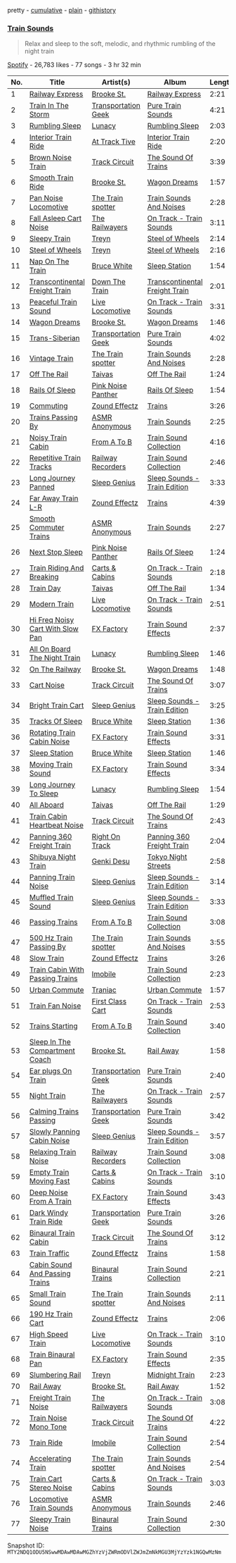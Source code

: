 pretty - [cumulative](/playlists/cumulative/37i9dQZF1DX9mxKt6WorzQ.md) - [plain](/playlists/plain/37i9dQZF1DX9mxKt6WorzQ) - [githistory](https://github.githistory.xyz/mackorone/spotify-playlist-archive/blob/main/playlists/plain/37i9dQZF1DX9mxKt6WorzQ)

### [Train Sounds](https://open.spotify.com/playlist/37i9dQZF1DX9mxKt6WorzQ)

> Relax and sleep to the soft, melodic, and rhythmic rumbling of the night train

[Spotify](https://open.spotify.com/user/spotify) - 26,783 likes - 77 songs - 3 hr 32 min

| No. | Title | Artist(s) | Album | Length |
|---|---|---|---|---|
| 1 | [Railway Express](https://open.spotify.com/track/57w2PtfGRtww8JYBrKV9HZ) | [Brooke St.](https://open.spotify.com/artist/1YCAJzn4RldXoowAlME5uB) | [Railway Express](https://open.spotify.com/album/3cGGU3QEfRMF1bstbe4zzV) | 2:21 |
| 2 | [Train In The Storm](https://open.spotify.com/track/77tXYTyluogxvdeUQDU3UW) | [Transportation Geek](https://open.spotify.com/artist/1WyV3XMcKRnrFsZt8KEWWI) | [Pure Train Sounds](https://open.spotify.com/album/50aCr83mi5PzJWDz6OFfti) | 4:21 |
| 3 | [Rumbling Sleep](https://open.spotify.com/track/0Q6a7Wlfo4sF6yRtYWrxFW) | [Lunacy](https://open.spotify.com/artist/1YrzJskaD4814wEI0N3mof) | [Rumbling Sleep](https://open.spotify.com/album/0lQgSkapGUsZPzCnI3MqAt) | 2:03 |
| 4 | [Interior Train Ride](https://open.spotify.com/track/50Tlfmjf4bKfh7pLyrHbV4) | [At Track Tive](https://open.spotify.com/artist/7C3SNSvPH7zuGBVF0qR3PU) | [Interior Train Ride](https://open.spotify.com/album/2lPRdwNlIGGUSgz710vWJo) | 2:20 |
| 5 | [Brown Noise Train](https://open.spotify.com/track/0gF7MgxBQJIx042PGbrWFr) | [Track Circuit](https://open.spotify.com/artist/7i2c7GB766bUWAiBN6yHuZ) | [The Sound Of Trains](https://open.spotify.com/album/33poigFw5SFmd6JjPh3kkA) | 3:39 |
| 6 | [Smooth Train Ride](https://open.spotify.com/track/0wqdQcCEGfT01H7bY3UIa9) | [Brooke St.](https://open.spotify.com/artist/1YCAJzn4RldXoowAlME5uB) | [Wagon Dreams](https://open.spotify.com/album/6XiHNgQZrR3gutfWS1LfP1) | 1:57 |
| 7 | [Pan Noise Locomotive](https://open.spotify.com/track/4I5gqsexHylUJnmi8bEnBW) | [The Train spotter](https://open.spotify.com/artist/33Y7mnlPZciDSqY3zKKIuz) | [Train Sounds And Noises](https://open.spotify.com/album/6lwXMt7haok7iOhlyq1MFh) | 2:28 |
| 8 | [Fall Asleep Cart Noise](https://open.spotify.com/track/69HPeOUxRupzMaZbxuHwtA) | [The Railwayers](https://open.spotify.com/artist/2YdRFg3oHeTDQi1OMLg95m) | [On Track \- Train Sounds](https://open.spotify.com/album/4KPbPPnnYMa4AIvHVEGmcu) | 3:11 |
| 9 | [Sleepy Train](https://open.spotify.com/track/2ramaiWalLOjWQLO46GJpn) | [Treyn](https://open.spotify.com/artist/6k55b19QHSIaukTKfIeQ7X) | [Steel of Wheels](https://open.spotify.com/album/0EDPgMo24oomhLxwlNfthe) | 2:14 |
| 10 | [Steel of Wheels](https://open.spotify.com/track/45lylxAHZ9iGEa4bpDJPq1) | [Treyn](https://open.spotify.com/artist/6k55b19QHSIaukTKfIeQ7X) | [Steel of Wheels](https://open.spotify.com/album/0EDPgMo24oomhLxwlNfthe) | 2:16 |
| 11 | [Nap On The Train](https://open.spotify.com/track/3jyEGsc1Tca4MygygNiNDn) | [Bruce White](https://open.spotify.com/artist/4mzeWWSIsYV5WMOWtNkZ0x) | [Sleep Station](https://open.spotify.com/album/6euGL8NW5DCmFiZrdlYxy5) | 1:54 |
| 12 | [Transcontinental Freight Train](https://open.spotify.com/track/2aJtPlvgbYXSgTOoIiHEV2) | [Down The Train](https://open.spotify.com/artist/1qcOPMp8lzUDgyH352stxj) | [Transcontinental Freight Train](https://open.spotify.com/album/4v0whoC5vTY7MSnbVRQ1dz) | 2:01 |
| 13 | [Peaceful Train Sound](https://open.spotify.com/track/5wUvHyQ9XCvoYqG9SyzJI3) | [Live Locomotive](https://open.spotify.com/artist/4CFDsfQ5yeDw8J2l6hUr4m) | [On Track \- Train Sounds](https://open.spotify.com/album/4KPbPPnnYMa4AIvHVEGmcu) | 3:31 |
| 14 | [Wagon Dreams](https://open.spotify.com/track/0Eb1UJetNfc5KLFQd0rEtu) | [Brooke St.](https://open.spotify.com/artist/1YCAJzn4RldXoowAlME5uB) | [Wagon Dreams](https://open.spotify.com/album/6XiHNgQZrR3gutfWS1LfP1) | 1:46 |
| 15 | [Trans\-Siberian](https://open.spotify.com/track/5gebtFptcfITb9IW9wTRWc) | [Transportation Geek](https://open.spotify.com/artist/1WyV3XMcKRnrFsZt8KEWWI) | [Pure Train Sounds](https://open.spotify.com/album/50aCr83mi5PzJWDz6OFfti) | 4:02 |
| 16 | [Vintage Train](https://open.spotify.com/track/7vqy4Gx70hq9hEJwVd7My4) | [The Train spotter](https://open.spotify.com/artist/33Y7mnlPZciDSqY3zKKIuz) | [Train Sounds And Noises](https://open.spotify.com/album/6lwXMt7haok7iOhlyq1MFh) | 2:28 |
| 17 | [Off The Rail](https://open.spotify.com/track/1Gfgi34GAcfU0j3hwOdl8i) | [Taivas](https://open.spotify.com/artist/458m1hra3eVTKqtfyAqRnt) | [Off The Rail](https://open.spotify.com/album/2q9pluDNqPcfU5BpLtad0q) | 1:24 |
| 18 | [Rails Of Sleep](https://open.spotify.com/track/06D7NhSXIs1k8nG5jT0uP5) | [Pink Noise Panther](https://open.spotify.com/artist/0qJsh3RHy0fi68ruyX3Kjf) | [Rails Of Sleep](https://open.spotify.com/album/6CzQdyEuURFqqVmXZeMdRq) | 1:54 |
| 19 | [Commuting](https://open.spotify.com/track/12zMnav0pnKWuN0vjmSS2k) | [Zound Effectz](https://open.spotify.com/artist/1gXnErhxU6okboLE4hXzfE) | [Trains](https://open.spotify.com/album/3ERFNp6zkwTixHX0wUy7Y3) | 3:26 |
| 20 | [Trains Passing By](https://open.spotify.com/track/6Yya8KjvT9JgeKBH4gHxkt) | [ASMR Anonymous](https://open.spotify.com/artist/1CBbKj7iORJ5c6Kzhx6fAC) | [Train Sounds](https://open.spotify.com/album/3ecy3moSyFlmMJ0FtdCYis) | 2:25 |
| 21 | [Noisy Train Cabin](https://open.spotify.com/track/0hhgM94IBDLQKqEeqVlQWn) | [From A To B](https://open.spotify.com/artist/3DCP3x9FHOsIQk1TlKE040) | [Train Sound Collection](https://open.spotify.com/album/14yJi5EC1ZZc2aItBSE1OP) | 4:16 |
| 22 | [Repetitive Train Tracks](https://open.spotify.com/track/2a3fYmhmyREEvFT3hQVk8u) | [Railway Recorders](https://open.spotify.com/artist/6RK3PgtGHNMqK9zQkqCHSF) | [Train Sound Collection](https://open.spotify.com/album/14yJi5EC1ZZc2aItBSE1OP) | 2:46 |
| 23 | [Long Journey Panned](https://open.spotify.com/track/5i7ija1oU1V0sJVbJtYTfz) | [Sleep Genius](https://open.spotify.com/artist/12feGAYnkGkOpubXHFo6rw) | [Sleep Sounds \- Train Edition](https://open.spotify.com/album/0hBj5gkqnrqbel84uaISGN) | 3:33 |
| 24 | [Far Away Train L\-R](https://open.spotify.com/track/0DnWSVZia2gTyJ9V8alQa2) | [Zound Effectz](https://open.spotify.com/artist/1gXnErhxU6okboLE4hXzfE) | [Trains](https://open.spotify.com/album/3ERFNp6zkwTixHX0wUy7Y3) | 4:39 |
| 25 | [Smooth Commuter Trains](https://open.spotify.com/track/29cpXYOLCYV0ODh9IyI69n) | [ASMR Anonymous](https://open.spotify.com/artist/1CBbKj7iORJ5c6Kzhx6fAC) | [Train Sounds](https://open.spotify.com/album/3ecy3moSyFlmMJ0FtdCYis) | 2:27 |
| 26 | [Next Stop Sleep](https://open.spotify.com/track/4NvPoE32Doo1fDJBuAFwMS) | [Pink Noise Panther](https://open.spotify.com/artist/0qJsh3RHy0fi68ruyX3Kjf) | [Rails Of Sleep](https://open.spotify.com/album/6CzQdyEuURFqqVmXZeMdRq) | 1:24 |
| 27 | [Train Riding And Breaking](https://open.spotify.com/track/1kP7Cx3keqaQwwJJlJKsL5) | [Carts & Cabins](https://open.spotify.com/artist/6oN86OtOHCd8TVZlo33zg4) | [On Track \- Train Sounds](https://open.spotify.com/album/4KPbPPnnYMa4AIvHVEGmcu) | 2:18 |
| 28 | [Train Day](https://open.spotify.com/track/4gU3wGZwzKTxoVwlT7WK8E) | [Taivas](https://open.spotify.com/artist/458m1hra3eVTKqtfyAqRnt) | [Off The Rail](https://open.spotify.com/album/2q9pluDNqPcfU5BpLtad0q) | 1:34 |
| 29 | [Modern Train](https://open.spotify.com/track/0gzmVDa2Ph4ASZlrS9tlsN) | [Live Locomotive](https://open.spotify.com/artist/4CFDsfQ5yeDw8J2l6hUr4m) | [On Track \- Train Sounds](https://open.spotify.com/album/4KPbPPnnYMa4AIvHVEGmcu) | 2:51 |
| 30 | [Hi Freq Noisy Cart With Slow Pan](https://open.spotify.com/track/1pkM10C9YGuCwYfJMHfM9m) | [FX Factory](https://open.spotify.com/artist/409gC0geMBaOqqq230slNU) | [Train Sound Effects](https://open.spotify.com/album/1bGI7fSb2szvXYOsr5xx3H) | 2:37 |
| 31 | [All On Board The Night Train](https://open.spotify.com/track/70eIVBEHRJecN0lXjE6JIq) | [Lunacy](https://open.spotify.com/artist/1YrzJskaD4814wEI0N3mof) | [Rumbling Sleep](https://open.spotify.com/album/0lQgSkapGUsZPzCnI3MqAt) | 1:46 |
| 32 | [On The Railway](https://open.spotify.com/track/5567dJ8VPiIiwBw2TG3wkF) | [Brooke St.](https://open.spotify.com/artist/1YCAJzn4RldXoowAlME5uB) | [Wagon Dreams](https://open.spotify.com/album/6XiHNgQZrR3gutfWS1LfP1) | 1:48 |
| 33 | [Cart Noise](https://open.spotify.com/track/7e4oU48H5NtPiUFTUNPtsW) | [Track Circuit](https://open.spotify.com/artist/7i2c7GB766bUWAiBN6yHuZ) | [The Sound Of Trains](https://open.spotify.com/album/33poigFw5SFmd6JjPh3kkA) | 3:07 |
| 34 | [Bright Train Cart](https://open.spotify.com/track/7EBwqt2BlCCNhDWSX3HGDH) | [Sleep Genius](https://open.spotify.com/artist/12feGAYnkGkOpubXHFo6rw) | [Sleep Sounds \- Train Edition](https://open.spotify.com/album/0hBj5gkqnrqbel84uaISGN) | 3:25 |
| 35 | [Tracks Of Sleep](https://open.spotify.com/track/3YzV0YLvkT3DupOS2jebRD) | [Bruce White](https://open.spotify.com/artist/4mzeWWSIsYV5WMOWtNkZ0x) | [Sleep Station](https://open.spotify.com/album/6euGL8NW5DCmFiZrdlYxy5) | 1:36 |
| 36 | [Rotating Train Cabin Noise](https://open.spotify.com/track/76LjcctEG7EEimFnvl14P8) | [FX Factory](https://open.spotify.com/artist/409gC0geMBaOqqq230slNU) | [Train Sound Effects](https://open.spotify.com/album/1bGI7fSb2szvXYOsr5xx3H) | 3:31 |
| 37 | [Sleep Station](https://open.spotify.com/track/0JRR1J2l4NUWBvqshHmlXh) | [Bruce White](https://open.spotify.com/artist/4mzeWWSIsYV5WMOWtNkZ0x) | [Sleep Station](https://open.spotify.com/album/6euGL8NW5DCmFiZrdlYxy5) | 1:46 |
| 38 | [Moving Train Sound](https://open.spotify.com/track/2Q64Y5vG4PuS9qFCR8n84H) | [FX Factory](https://open.spotify.com/artist/409gC0geMBaOqqq230slNU) | [Train Sound Effects](https://open.spotify.com/album/1bGI7fSb2szvXYOsr5xx3H) | 3:34 |
| 39 | [Long Journey To Sleep](https://open.spotify.com/track/2d1UtyidGzQSv7ojjdqfOA) | [Lunacy](https://open.spotify.com/artist/1YrzJskaD4814wEI0N3mof) | [Rumbling Sleep](https://open.spotify.com/album/0lQgSkapGUsZPzCnI3MqAt) | 1:54 |
| 40 | [All Aboard](https://open.spotify.com/track/53Vv5zT2BZUB6HsKR1ZYC0) | [Taivas](https://open.spotify.com/artist/458m1hra3eVTKqtfyAqRnt) | [Off The Rail](https://open.spotify.com/album/2q9pluDNqPcfU5BpLtad0q) | 1:29 |
| 41 | [Train Cabin Heartbeat Noise](https://open.spotify.com/track/1mcm4foPxX8GXwJvWUVjrZ) | [Track Circuit](https://open.spotify.com/artist/7i2c7GB766bUWAiBN6yHuZ) | [The Sound Of Trains](https://open.spotify.com/album/33poigFw5SFmd6JjPh3kkA) | 2:43 |
| 42 | [Panning 360 Freight Train](https://open.spotify.com/track/0Xkaek8XTnGp7RrhK2NLz5) | [Right On Track](https://open.spotify.com/artist/2yaSX4WVWlMsUiwnzo3vcW) | [Panning 360 Freight Train](https://open.spotify.com/album/0e5KOyVbnPaMpfWA6Vcm7n) | 2:04 |
| 43 | [Shibuya Night Train](https://open.spotify.com/track/2cifMzH5wCOW2EIKnsbCjz) | [Genki Desu](https://open.spotify.com/artist/6Qf1TunOhzHCzTiIwZNrMp) | [Tokyo Night Streets](https://open.spotify.com/album/0y2b7qJD8gnorRoD0Av0dD) | 2:58 |
| 44 | [Panning Train Noise](https://open.spotify.com/track/22DA9MfDk4YhqP3zbxpp1R) | [Sleep Genius](https://open.spotify.com/artist/12feGAYnkGkOpubXHFo6rw) | [Sleep Sounds \- Train Edition](https://open.spotify.com/album/0hBj5gkqnrqbel84uaISGN) | 3:14 |
| 45 | [Muffled Train Sound](https://open.spotify.com/track/72X3fieIPzZeoifUGi4yQL) | [Sleep Genius](https://open.spotify.com/artist/12feGAYnkGkOpubXHFo6rw) | [Sleep Sounds \- Train Edition](https://open.spotify.com/album/0hBj5gkqnrqbel84uaISGN) | 3:33 |
| 46 | [Passing Trains](https://open.spotify.com/track/0X53VXgxvtSLf0ssXi3Wmz) | [From A To B](https://open.spotify.com/artist/3DCP3x9FHOsIQk1TlKE040) | [Train Sound Collection](https://open.spotify.com/album/14yJi5EC1ZZc2aItBSE1OP) | 3:08 |
| 47 | [500 Hz Train Passing By](https://open.spotify.com/track/0hPJlFzAdYmmbHAH1HkruU) | [The Train spotter](https://open.spotify.com/artist/33Y7mnlPZciDSqY3zKKIuz) | [Train Sounds And Noises](https://open.spotify.com/album/6lwXMt7haok7iOhlyq1MFh) | 3:55 |
| 48 | [Slow Train](https://open.spotify.com/track/1Hz32r4uZXKF1I8CibhcBP) | [Zound Effectz](https://open.spotify.com/artist/1gXnErhxU6okboLE4hXzfE) | [Trains](https://open.spotify.com/album/3ERFNp6zkwTixHX0wUy7Y3) | 3:26 |
| 49 | [Train Cabin With Passing Trains](https://open.spotify.com/track/3tUKDoU4xjdZiXbiUiRnUw) | [Imobile](https://open.spotify.com/artist/53CcMkmTx0CBO3MET943da) | [Train Sound Collection](https://open.spotify.com/album/14yJi5EC1ZZc2aItBSE1OP) | 2:23 |
| 50 | [Urban Commute](https://open.spotify.com/track/3JEsWPI5oDNuWOJ7gxvI20) | [Traniac](https://open.spotify.com/artist/4UwyKNY22p7LEPPNEWDKaM) | [Urban Commute](https://open.spotify.com/album/5fVvbqwXGiq3VB7vMu4usI) | 1:57 |
| 51 | [Train Fan Noise](https://open.spotify.com/track/7JDwLRJ22sDhYDMq8KFgtO) | [First Class Cart](https://open.spotify.com/artist/2LsqvZdvao42CNKJ5Cohco) | [On Track \- Train Sounds](https://open.spotify.com/album/4KPbPPnnYMa4AIvHVEGmcu) | 2:53 |
| 52 | [Trains Starting](https://open.spotify.com/track/2tltQ8IwzgUUtpPtEDdJJS) | [From A To B](https://open.spotify.com/artist/3DCP3x9FHOsIQk1TlKE040) | [Train Sound Collection](https://open.spotify.com/album/14yJi5EC1ZZc2aItBSE1OP) | 3:40 |
| 53 | [Sleep In The Compartment Coach](https://open.spotify.com/track/4GdXYIWxr87L3jyOpQ2GCG) | [Brooke St.](https://open.spotify.com/artist/1YCAJzn4RldXoowAlME5uB) | [Rail Away](https://open.spotify.com/album/2TyTEgQJnzhMP8mrS6sQxT) | 1:58 |
| 54 | [Ear plugs On Train](https://open.spotify.com/track/52fdttDpxSGWFvjNQC1MtF) | [Transportation Geek](https://open.spotify.com/artist/1WyV3XMcKRnrFsZt8KEWWI) | [Pure Train Sounds](https://open.spotify.com/album/50aCr83mi5PzJWDz6OFfti) | 2:40 |
| 55 | [Night Train](https://open.spotify.com/track/3ANYHvJllwYYxKt20U3FZi) | [The Railwayers](https://open.spotify.com/artist/2YdRFg3oHeTDQi1OMLg95m) | [On Track \- Train Sounds](https://open.spotify.com/album/4KPbPPnnYMa4AIvHVEGmcu) | 2:57 |
| 56 | [Calming Trains Passing](https://open.spotify.com/track/3ECW5iX2Ec99jRqysjTjLG) | [Transportation Geek](https://open.spotify.com/artist/1WyV3XMcKRnrFsZt8KEWWI) | [Pure Train Sounds](https://open.spotify.com/album/50aCr83mi5PzJWDz6OFfti) | 3:42 |
| 57 | [Slowly Panning Cabin Noise](https://open.spotify.com/track/3hyM4v2n3XlYZxihpOowRf) | [Sleep Genius](https://open.spotify.com/artist/12feGAYnkGkOpubXHFo6rw) | [Sleep Sounds \- Train Edition](https://open.spotify.com/album/0hBj5gkqnrqbel84uaISGN) | 3:57 |
| 58 | [Relaxing Train Noise](https://open.spotify.com/track/0UrT4utKrLNVuT6bGM3QoR) | [Railway Recorders](https://open.spotify.com/artist/6RK3PgtGHNMqK9zQkqCHSF) | [Train Sound Collection](https://open.spotify.com/album/14yJi5EC1ZZc2aItBSE1OP) | 3:08 |
| 59 | [Empty Train Moving Fast](https://open.spotify.com/track/3JH7DivN1orlSkpSSgQjIB) | [Carts & Cabins](https://open.spotify.com/artist/6oN86OtOHCd8TVZlo33zg4) | [On Track \- Train Sounds](https://open.spotify.com/album/4KPbPPnnYMa4AIvHVEGmcu) | 3:10 |
| 60 | [Deep Noise From A Train](https://open.spotify.com/track/5iIkcQKPchNUCEswr61GqQ) | [FX Factory](https://open.spotify.com/artist/409gC0geMBaOqqq230slNU) | [Train Sound Effects](https://open.spotify.com/album/1bGI7fSb2szvXYOsr5xx3H) | 3:43 |
| 61 | [Dark Windy Train Ride](https://open.spotify.com/track/7xeKsRRrf2iK1KsCUjidg6) | [Transportation Geek](https://open.spotify.com/artist/1WyV3XMcKRnrFsZt8KEWWI) | [Pure Train Sounds](https://open.spotify.com/album/50aCr83mi5PzJWDz6OFfti) | 3:26 |
| 62 | [Binaural Train Cabin](https://open.spotify.com/track/6pPC5Ek0ETJpT6wMyaFk6o) | [Track Circuit](https://open.spotify.com/artist/7i2c7GB766bUWAiBN6yHuZ) | [The Sound Of Trains](https://open.spotify.com/album/33poigFw5SFmd6JjPh3kkA) | 3:12 |
| 63 | [Train Traffic](https://open.spotify.com/track/0Jvas1pWnnSGgge71TN2AV) | [Zound Effectz](https://open.spotify.com/artist/1gXnErhxU6okboLE4hXzfE) | [Trains](https://open.spotify.com/album/3ERFNp6zkwTixHX0wUy7Y3) | 1:58 |
| 64 | [Cabin Sound And Passing Trains](https://open.spotify.com/track/7oSj7HLzlJr2wl6W22vezE) | [Binaural Trains](https://open.spotify.com/artist/1GWRwEp77PEypj22vVUuvP) | [Train Sound Collection](https://open.spotify.com/album/14yJi5EC1ZZc2aItBSE1OP) | 2:21 |
| 65 | [Small Train Sound](https://open.spotify.com/track/7a7JRIGTqTaXd1wJQA42qh) | [The Train spotter](https://open.spotify.com/artist/33Y7mnlPZciDSqY3zKKIuz) | [Train Sounds And Noises](https://open.spotify.com/album/6lwXMt7haok7iOhlyq1MFh) | 2:11 |
| 66 | [190 Hz Train Cart](https://open.spotify.com/track/59pBGvi5FUnEhLiptNfkYO) | [Zound Effectz](https://open.spotify.com/artist/1gXnErhxU6okboLE4hXzfE) | [Trains](https://open.spotify.com/album/3ERFNp6zkwTixHX0wUy7Y3) | 2:06 |
| 67 | [High Speed Train](https://open.spotify.com/track/4iXqqc94IWbz5ne7jB2bNz) | [Live Locomotive](https://open.spotify.com/artist/4CFDsfQ5yeDw8J2l6hUr4m) | [On Track \- Train Sounds](https://open.spotify.com/album/4KPbPPnnYMa4AIvHVEGmcu) | 3:10 |
| 68 | [Train Binaural Pan](https://open.spotify.com/track/5pTIlrcNxxUzeLZQqyIQql) | [FX Factory](https://open.spotify.com/artist/409gC0geMBaOqqq230slNU) | [Train Sound Effects](https://open.spotify.com/album/1bGI7fSb2szvXYOsr5xx3H) | 2:35 |
| 69 | [Slumbering Rail](https://open.spotify.com/track/5fZ2lCLqlnnDzg5y0HxWMH) | [Treyn](https://open.spotify.com/artist/6k55b19QHSIaukTKfIeQ7X) | [Midnight Train](https://open.spotify.com/album/5IWEkdPfaZR0WCMeBpXSCV) | 2:23 |
| 70 | [Rail Away](https://open.spotify.com/track/3tECLyeHW37YTH5SkrpQbd) | [Brooke St.](https://open.spotify.com/artist/1YCAJzn4RldXoowAlME5uB) | [Rail Away](https://open.spotify.com/album/2TyTEgQJnzhMP8mrS6sQxT) | 1:52 |
| 71 | [Freight Train Noise](https://open.spotify.com/track/2KJV4cimEyS5M3LQrF1HUu) | [The Railwayers](https://open.spotify.com/artist/2YdRFg3oHeTDQi1OMLg95m) | [On Track \- Train Sounds](https://open.spotify.com/album/4KPbPPnnYMa4AIvHVEGmcu) | 3:08 |
| 72 | [Train Noise Mono Tone](https://open.spotify.com/track/0wsbFG28anOXC7JT2QENkq) | [Track Circuit](https://open.spotify.com/artist/7i2c7GB766bUWAiBN6yHuZ) | [The Sound Of Trains](https://open.spotify.com/album/33poigFw5SFmd6JjPh3kkA) | 4:22 |
| 73 | [Train Ride](https://open.spotify.com/track/4c9nl4faS0nborbnJBLtLu) | [Imobile](https://open.spotify.com/artist/53CcMkmTx0CBO3MET943da) | [Train Sound Collection](https://open.spotify.com/album/14yJi5EC1ZZc2aItBSE1OP) | 2:54 |
| 74 | [Accelerating Train](https://open.spotify.com/track/0mj67mjTTiKXtzLdF8DY2D) | [The Train spotter](https://open.spotify.com/artist/33Y7mnlPZciDSqY3zKKIuz) | [Train Sounds And Noises](https://open.spotify.com/album/6lwXMt7haok7iOhlyq1MFh) | 2:54 |
| 75 | [Train Cart Stereo Noise](https://open.spotify.com/track/0FC1tacGtMA1ri9sbS0lLG) | [Carts & Cabins](https://open.spotify.com/artist/6oN86OtOHCd8TVZlo33zg4) | [On Track \- Train Sounds](https://open.spotify.com/album/4KPbPPnnYMa4AIvHVEGmcu) | 3:03 |
| 76 | [Locomotive Train Sounds](https://open.spotify.com/track/76YxoIhtrVZf5N99zbJAOI) | [ASMR Anonymous](https://open.spotify.com/artist/1CBbKj7iORJ5c6Kzhx6fAC) | [Train Sounds](https://open.spotify.com/album/3ecy3moSyFlmMJ0FtdCYis) | 2:46 |
| 77 | [Sleepy Train Noise](https://open.spotify.com/track/6IhCVL0RABB6TasrKYaWuV) | [Binaural Trains](https://open.spotify.com/artist/1GWRwEp77PEypj22vVUuvP) | [Train Sound Collection](https://open.spotify.com/album/14yJi5EC1ZZc2aItBSE1OP) | 2:30 |

Snapshot ID: `MTY2NDQ1ODU5NSwwMDAwMDAwMGZhYzVjZWRmODVlZWJmZmNkMGU3MjYzYzk1NGQwMzNm`
